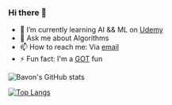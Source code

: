 ### Hi there 👋
- 🌱 I’m currently learning AI && ML on [Udemy](https://www.udemy.com)
- 💬 Ask me about Algorithms
- 📫 How to reach me: Via  [email](bavonakumu@gmail.com)
- ⚡ Fun fact: I'm a [GOT](https://en.wikipedia.org/wiki/Game_of_Thrones) fun
<!--
**Bavon101/Bavon101** is a ✨ _special_ ✨ repository because its `README.md` (this file) appears on your GitHub profile.

Here are some ideas to get you started:

- 🔭 I’m currently working on ...
- 🌱 I’m currently learning ...
- 👯 I’m looking to collaborate on ...
- 🤔 I’m looking for help with ...
- 💬 Ask me about ...
- 📫 How to reach me: ...
- 😄 Pronouns: ...
- ⚡ Fun fact: ...
-->

<!--[![Bavon's GitHub stats](https://github-readme-stats.vercel.app/api?username=Bavon101)](https://github.com/anuraghazra/github-readme-stats)-->

![Bavon's GitHub stats](https://github-readme-stats.vercel.app/api?username=Bavon101&count_private=true&show_icons=true&theme=dark&border_radius=50)


[![Top Langs](https://github-readme-stats.vercel.app/api/top-langs/?username=Bavon101&count_private=true&show_icons=true&theme=dark&border_radius=50)](https://github.com/Bavon101/github-readme-stats)
<!--[![Bavon's wakatime stats](https://github-readme-stats.vercel.app/api/wakatime?username=Bavon)](https://github.com/Bavon101/github-readme-stats)-->
